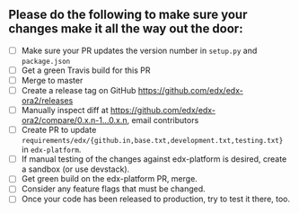 ## Please do the following to make sure your changes make it all the way out the door:

- [ ] Make sure your PR updates the version number in ``setup.py`` and ``package.json``
- [ ] Get a green Travis build for this PR
- [ ] Merge to master
- [ ] Create a release tag on GitHub https://github.com/edx/edx-ora2/releases
- [ ] Manually inspect diff at https://github.com/edx/edx-ora2/compare/0.x.n-1...0.x.n, email contributors
- [ ] Create PR to update `requirements/edx/{github.in,base.txt,development.txt,testing.txt}` in `edx-platform`.
- [ ] If manual testing of the changes against edx-platform is desired, create a sandbox (or use devstack).
- [ ] Get green build on the edx-platform PR, merge.
- [ ] Consider any feature flags that must be changed.
- [ ] Once your code has been released to production, try to test it there, too.
